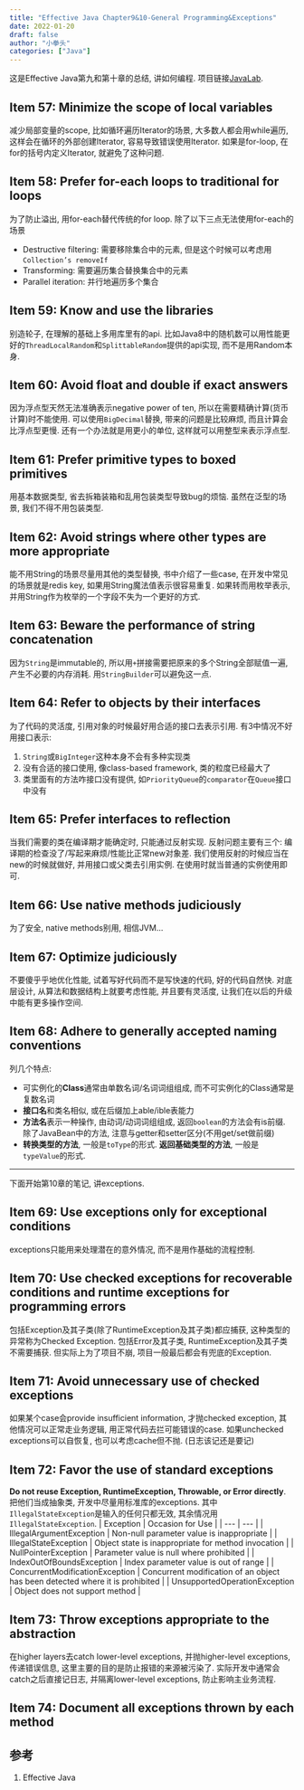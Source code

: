 ```yaml
---
title: "Effective Java Chapter9&10-General Programming&Exceptions"
date: 2022-01-20
draft: false
author: "小拳头"
categories: ["Java"]
---
```


这是Effective Java第九和第十章的总结, 讲如何编程. 项目链接[JavaLab](https://github.com/huanruiz/JavaLab).

## Item 57: Minimize the scope of local variables
减少局部变量的scope, 比如循环遍历Iterator的场景, 大多数人都会用while遍历, 这样会在循环的外部创建Iterator, 容易导致错误使用Iterator. 如果是for-loop, 在for的括号内定义Iterator, 就避免了这种问题.

## Item 58: Prefer for-each loops to traditional for loops
为了防止溢出, 用for-each替代传统的for loop. 除了以下三点无法使用for-each的场景
- Destructive filtering: 需要移除集合中的元素, 但是这个时候可以考虑用`Collection’s removeIf`
- Transforming: 需要遍历集合替换集合中的元素
- Parallel iteration: 并行地遍历多个集合

## Item 59: Know and use the libraries
别造轮子, 在理解的基础上多用库里有的api. 比如Java8中的随机数可以用性能更好的`ThreadLocalRandom`和`SplittableRandom`提供的api实现, 而不是用Random本身. 

## Item 60: Avoid float and double if exact answers
因为浮点型天然无法准确表示negative power of ten, 所以在需要精确计算(货币计算)时不能使用. 可以使用`BigDecimal`替换, 带来的问题是比较麻烦, 而且计算会比浮点型更慢. 还有一个办法就是用更小的单位, 这样就可以用整型来表示浮点型.

## Item 61: Prefer primitive types to boxed primitives
用基本数据类型, 省去拆箱装箱和乱用包装类型导致bug的烦恼. 虽然在泛型的场景, 我们不得不用包装类型.

## Item 62: Avoid strings where other types are more appropriate
能不用String的场景尽量用其他的类型替换, 书中介绍了一些case, 在开发中常见的场景就是redis key, 如果用String魔法值表示很容易重复. 如果转而用枚举表示, 并用String作为枚举的一个字段不失为一个更好的方式.

## Item 63: Beware the performance of string concatenation
因为`String`是immutable的, 所以用`+`拼接需要把原来的多个String全部赋值一遍, 产生不必要的内存消耗. 用`StringBuilder`可以避免这一点.

## Item 64: Refer to objects by their interfaces
为了代码的灵活度, 引用对象的时候最好用合适的接口去表示引用. 有3中情况不好用接口表示:
1. `String`或`BigInteger`这种本身不会有多种实现类
2. 没有合适的接口使用, 像class-based framework, 类的粒度已经最大了
3. 类里面有的方法咋接口没有提供, 如`PriorityQueue`的`comparator`在`Queue`接口中没有

## Item 65: Prefer interfaces to reflection
当我们需要的类在编译期才能确定时, 只能通过反射实现. 反射问题主要有三个: 编译期的检查没了/写起来麻烦/性能比正常new对象差. 我们使用反射的时候应当在new的时候就做好, 并用接口或父类去引用实例. 在使用时就当普通的实例使用即可.

## Item 66: Use native methods judiciously
为了安全, native methods别用, 相信JVM...

## Item 67: Optimize judiciously
不要傻乎乎地优化性能, 试着写好代码而不是写快速的代码, 好的代码自然快. 对底层设计, 从算法和数据结构上就要考虑性能, 并且要有灵活度, 让我们在以后的升级中能有更多操作空间.

## Item 68: Adhere to generally accepted naming conventions
列几个特点:
- 可实例化的**Class**通常由单数名词/名词词组组成, 而不可实例化的Class通常是复数名词
- **接口名**和类名相似, 或在后缀加上able/ible表能力
- **方法名**表示一种操作, 由动词/动词词组组成, 返回`boolean`的方法会有is前缀. 除了JavaBean中的方法, 注意与getter和setter区分(不用get/set做前缀)
- **转换类型的方法**, 一般是`toType`的形式. **返回基础类型的方法**, 一般是`typeValue`的形式. 

---

下面开始第10章的笔记, 讲exceptions.

## Item 69: Use exceptions only for exceptional conditions
exceptions只能用来处理潜在的意外情况, 而不是用作基础的流程控制.

## Item 70: Use checked exceptions for recoverable conditions and runtime exceptions for programming errors
包括Exception及其子类(除了RuntimeException及其子类)都应捕获, 这种类型的异常称为Checked Exception. 包括Error及其子类, RuntimeException及其子类不需要捕获. 但实际上为了项目不崩, 项目一般最后都会有兜底的Exception.

## Item 71: Avoid unnecessary use of checked exceptions
如果某个case会provide insufficient information, 才抛checked exception, 其他情况可以正常走业务逻辑, 用正常代码去拦可能错误的case. 如果unchecked exceptions可以自恢复, 也可以考虑cache但不抛. (日志该记还是要记)

## Item 72: Favor the use of standard exceptions
**Do not reuse Exception, RuntimeException, Throwable, or Error directly**. 把他们当成抽象类, 开发中尽量用标准库的exceptions. 其中`IllegalStateException`是输入的任何只都无效, 其余情况用`IllegalStateException`.
| Exception | Occasion for Use |
| --- | --- |
| IllegalArgumentException | Non-null parameter value is inappropriate |
| IllegalStateException | Object state is inappropriate for method invocation |
| NullPointerException | Parameter value is null where prohibited |
| IndexOutOfBoundsException | Index parameter value is out of range |
| ConcurrentModificationException | Concurrent modification of an object has been detected where it is prohibited |
| UnsupportedOperationException | Object does not support method |

## Item 73: Throw exceptions appropriate to the abstraction
在higher layers去catch lower-level exceptions, 并抛higher-level exceptions, 传递错误信息, 这里主要的目的是防止报错的来源被污染了. 实际开发中通常会catch之后直接记日志, 并隔离lower-level exceptions, 防止影响主业务流程.

## Item 74: Document all exceptions thrown by each method


## 参考
1. Effective Java